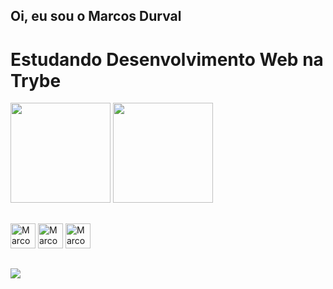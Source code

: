  ## Oi, eu sou o Marcos Durval
 # Estudando Desenvolvimento Web na Trybe
<div> 
  <img height="160em" src="https://github-readme-stats.vercel.app/api?username=MarcosDurval&show_icons=true&theme=tokyonight"/>
  <img height="160em" src="https://github-readme-stats.vercel.app/api/top-langs/?username=MarcosDurval&layout=compact&theme=tokyonight&include_all_commits=true"/>
</div>

##

<div>
<img height="40px" width="40px" src="https://img.icons8.com/color/96/000000/javascript--v1.png" alt="Marcos-Js"/>
<img height="40px" width="40px" src="https://img.icons8.com/color/48/000000/html-5--v1.png" alt="Marcos-Html"/>
<img height="40px" width="40px" src="https://img.icons8.com/color/48/000000/css3.png" alt="Marcos-Css"/>
</div>

##
<a href="https://www.linkedin.com/in/marcos-durval/" target="_blank">
<img src="https://img.shields.io/badge/LinkedIn-0077B5?style=for-the-badge&logo=linkedin&logoColor=white"/>
</a>
